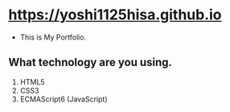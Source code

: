 # https://yoshi1125hisa.github.io
- This is My Portfolio.

## What technology are you using.
1. HTML5
2. CSS3
3. ECMAScript6 (JavaScript)
